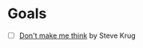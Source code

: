# Goals

- [ ] [Don't make me think](https://www.amazon.ca/Dont-Make-Think-Revisited-Usability/dp/0321965515/ref=sr_1_1?gclid=EAIaIQobChMI6ab-reOE4wIVSrnACh0vkgu-EAAYASAAEgKP-fD_BwE&hvadid=229967343509&hvdev=c&hvlocphy=9061009&hvnetw=g&hvpos=1t1&hvqmt=e&hvrand=3169043998222773273&hvtargid=kwd-298504360075&hydadcr=16052_10267848&keywords=dont+make+me+think&qid=1561470625&s=gateway&sr=8-1) by Steve Krug
